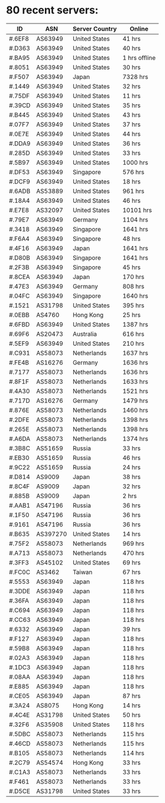 # 80 recent servers:

| ID | ASN | Server Country | Online |
| ------ | ------ | ------ | ------ |
| #.6EF8 | AS63949 | United States | 41 hrs |
| #.D363 | AS63949 | United States | 40 hrs |
| #.BA95 | AS63949 | United States | 1 hrs offline |
| #.8051 | AS63949 | United States | 30 hrs |
| #.F507 | AS63949 | Japan | 7328 hrs |
| #.1449 | AS63949 | United States | 32 hrs |
| #.75DF | AS63949 | United States | 11 hrs |
| #.39CD | AS63949 | United States | 35 hrs |
| #.B445 | AS63949 | United States | 43 hrs |
| #.07F7 | AS63949 | United States | 37 hrs |
| #.0E7E | AS63949 | United States | 44 hrs |
| #.DDA9 | AS63949 | United States | 36 hrs |
| #.285D | AS63949 | United States | 33 hrs |
| #.5B97 | AS63949 | United States | 1000 hrs |
| #.DF53 | AS63949 | Singapore | 576 hrs |
| #.DCF9 | AS63949 | United States | 18 hrs |
| #.6ADB | AS53889 | United States | 961 hrs |
| #.18A4 | AS63949 | United States | 46 hrs |
| #.E7E8 | AS32097 | United States | 10101 hrs |
| #.79E7 | AS63949 | Germany | 1104 hrs |
| #.3418 | AS63949 | Singapore | 1641 hrs |
| #.F6A4 | AS63949 | Singapore | 48 hrs |
| #.4F16 | AS63949 | Japan | 1641 hrs |
| #.D80B | AS63949 | Singapore | 1641 hrs |
| #.2F3B | AS63949 | Singapore | 45 hrs |
| #.8CEA | AS63949 | Japan | 170 hrs |
| #.47E3 | AS63949 | Germany | 808 hrs |
| #.04FC | AS63949 | Singapore | 1640 hrs |
| #.1521 | AS31798 | United States | 395 hrs |
| #.0EBB | AS4760 | Hong Kong | 25 hrs |
| #.6FBD | AS63949 | United States | 1387 hrs |
| #.69F6 | AS20473 | Australia | 616 hrs |
| #.5EF9 | AS63949 | United States | 210 hrs |
| #.C931 | AS58073 | Netherlands | 1637 hrs |
| #.FE4B | AS16276 | Germany | 1636 hrs |
| #.7177 | AS58073 | Netherlands | 1636 hrs |
| #.8F1F | AS58073 | Netherlands | 1633 hrs |
| #.4A30 | AS58073 | Netherlands | 1521 hrs |
| #.717D | AS16276 | Germany | 1479 hrs |
| #.876E | AS58073 | Netherlands | 1460 hrs |
| #.2DFE | AS58073 | Netherlands | 1398 hrs |
| #.265E | AS58073 | Netherlands | 1398 hrs |
| #.A6DA | AS58073 | Netherlands | 1374 hrs |
| #.3B8C | AS51659 | Russia | 33 hrs |
| #.EB30 | AS51659 | Russia | 46 hrs |
| #.9C22 | AS51659 | Russia | 24 hrs |
| #.D814 | AS9009 | Japan | 38 hrs |
| #.8C4F | AS9009 | Japan | 32 hrs |
| #.885B | AS9009 | Japan | 2 hrs |
| #.AAB1 | AS47196 | Russia | 36 hrs |
| #.1F50 | AS47196 | Russia | 36 hrs |
| #.9161 | AS47196 | Russia | 36 hrs |
| #.B635 | AS397270 | United States | 14 hrs |
| #.75F2 | AS58073 | Netherlands | 969 hrs |
| #.A713 | AS58073 | Netherlands | 470 hrs |
| #.3FF3 | AS45102 | United States | 69 hrs |
| #.FC0C | AS3462 | Taiwan | 67 hrs |
| #.5553 | AS63949 | Japan | 118 hrs |
| #.3DDE | AS63949 | Japan | 118 hrs |
| #.36FA | AS63949 | Japan | 118 hrs |
| #.C694 | AS63949 | Japan | 118 hrs |
| #.CC63 | AS63949 | Japan | 118 hrs |
| #.6332 | AS63949 | Japan | 39 hrs |
| #.F127 | AS63949 | Japan | 118 hrs |
| #.59B8 | AS63949 | Japan | 118 hrs |
| #.02A3 | AS63949 | Japan | 118 hrs |
| #.1DC3 | AS63949 | Japan | 118 hrs |
| #.08AA | AS63949 | Japan | 118 hrs |
| #.E885 | AS63949 | Japan | 118 hrs |
| #.CE05 | AS63949 | Japan | 87 hrs |
| #.3A24 | AS8075 | Hong Kong | 14 hrs |
| #.4C4E | AS31798 | United States | 50 hrs |
| #.32F6 | AS35908 | United States | 118 hrs |
| #.5DBC | AS58073 | Netherlands | 115 hrs |
| #.46CD | AS58073 | Netherlands | 115 hrs |
| #.B105 | AS58073 | Netherlands | 114 hrs |
| #.2C79 | AS54574 | Hong Kong | 33 hrs |
| #.C1A3 | AS58073 | Netherlands | 33 hrs |
| #.F461 | AS58073 | Netherlands | 33 hrs |
| #.D5CE | AS31798 | United States | 33 hrs |

